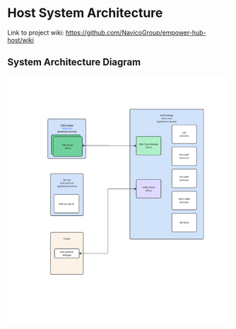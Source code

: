 # Host System Architecture
Link to project wiki: https://github.com/NavicoGroup/empower-hub-host/wiki

## System Architecture Diagram

![System Architecture](./doc/architecture.png)

